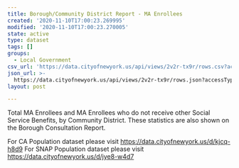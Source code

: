 ```yaml
---
title: Borough/Community District Report - MA Enrollees
created: '2020-11-10T17:00:23.269995'
modified: '2020-11-10T17:00:23.270005'
state: active
type: dataset
tags: []
groups:
  - Local Government
csv_url: 'https://data.cityofnewyork.us/api/views/2v2r-tx9r/rows.csv?accessType=DOWNLOAD'
json_url: >-
  https://data.cityofnewyork.us/api/views/2v2r-tx9r/rows.json?accessType=DOWNLOAD
layout: post

---
```

Total MA Enrollees and MA Enrollees who do not receive other Social Service Benefits, by Community District. These statistics are also shown on the Borough Consultation Report.

For CA Population dataset please visit https://data.cityofnewyork.us/d/kjcq-h8d9
For SNAP Population dataset please visit https://data.cityofnewyork.us/d/jye8-w4d7
